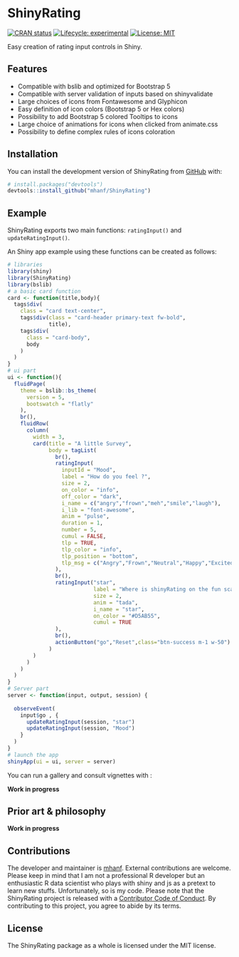 
<!-- README.md is generated from README.Rmd. Please edit that file -->

# ShinyRating

<!-- badges: start -->

[![CRAN
status](https://www.r-pkg.org/badges/version/interfacer)](https://CRAN.R-project.org/package=interfacer)
[![Lifecycle:
experimental](https://img.shields.io/badge/lifecycle-experimental-orange.svg)](https://lifecycle.r-lib.org/articles/stages.html#experimental)
[![License:
MIT](https://img.shields.io/badge/license-MIT-blue.svg)](https://cran.r-project.org/web/licenses/MIT)
<!-- badges: end -->

Easy creation of rating input controls in Shiny.

## Features

-   Compatible with bslib and optimized for Bootstrap 5
-   Compatible with server validation of inputs based on shinyvalidate
-   Large choices of icons from Fontawesome and Glyphicon
-   Easy definition of icon colors (Bootstrap 5 or Hex colors)
-   Possibility to add Bootstrap 5 colored Tooltips to icons
-   Large choice of animations for icons when clicked from animate.css
-   Possibility to define complex rules of icons coloration

## Installation

You can install the development version of ShinyRating from
[GitHub](https://github.com/) with:

``` r
# install.packages("devtools")
devtools::install_github("mhanf/ShinyRating")
```

## Example

ShinyRating exports two main functions: `ratingInput()` and
`updateRatingInput()`.

An Shiny app example using these functions can be created as follows:

``` r
# libraries
library(shiny)
library(ShinyRating)
library(bslib)
# a basic card function 
card <- function(title,body){
  tags$div(
    class = "card text-center",
    tags$div(class = "card-header primary-text fw-bold",
             title),
    tags$div(
      class = "card-body",
      body
    )
  )
}
# ui part
ui <- function(){
  fluidPage(
    theme = bslib::bs_theme(
      version = 5,
      bootswatch = "flatly"
    ),
    br(),
    fluidRow(
      column(
        width = 3,
        card(title = "A little Survey",
             body = tagList(
               br(),
               ratingInput(
                 inputId = "Mood",
                 label = "How do you feel ?",
                 size = 2,
                 on_color = "info",
                 off_color = "dark",
                 i_name = c("angry","frown","meh","smile","laugh"),
                 i_lib = "font-awesome",
                 anim = "pulse",
                 duration = 1,
                 number = 5,
                 cumul = FALSE,
                 tlp = TRUE,
                 tlp_color = "info",
                 tlp_position = "bottom",
                 tlp_msg = c("Angry","Frown","Neutral","Happy","Excited")
               ),
               br(),
               ratingInput("star",
                           label = "Where is shinyRating on the fun scale ?",
                           size = 2,
                           anim = "tada",
                           i_name = "star",
                           on_color = "#D5AB55",
                           cumul = TRUE
               ),
               br(),
               actionButton("go","Reset",class="btn-success m-1 w-50")
             )
        )
      )
    )
  )
}
# Server part
server <- function(input, output, session) {
  
  observeEvent( 
    input$go , {
      updateRatingInput(session, "star")
      updateRatingInput(session, "Mood")
    }
  )
}
# launch the app
shinyApp(ui = ui, server = server)
```

You can run a gallery and consult vignettes with :

**Work in progress**

## Prior art & philosophy

**Work in progress**

## Contributions

The developer and maintainer is [mhanf](https://github.com/mhanf).
External contributions are welcome. Please keep in mind that I am not a
professional R developer but an enthusiastic R data scientist who plays
with shiny and js as a pretext to learn new stuffs. Unfortunately, so is
my code. Please note that the ShinyRating project is released with a
[Contributor Code of
Conduct](https://contributor-covenant.org/version/2/0/CODE_OF_CONDUCT.html).
By contributing to this project, you agree to abide by its terms.

## License

The ShinyRating package as a whole is licensed under the MIT license.
